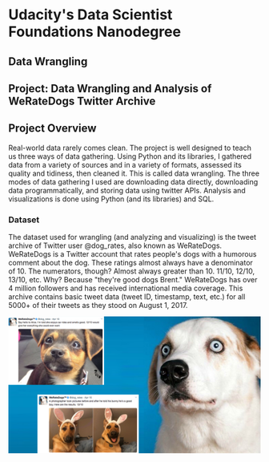 # Udacity's Data Scientist Foundations Nanodegree
## Data Wrangling
## Project: Data Wrangling and Analysis of WeRateDogs Twitter Archive

## Project Overview

Real-world data rarely comes clean. The project is well designed to teach us three ways of data gathering. Using Python and its libraries, I gathered data from a variety of sources and in a variety of formats, assessed its quality and tidiness, then cleaned it. This is called data wrangling. The three modes of data gathering I used are downloading data directly, downloading data programmatically, and storing data using twitter APIs. Analysis and visualizations is done using Python (and its libraries) and SQL.

### Dataset
The dataset used for wrangling (and analyzing and visualizing) is the tweet archive of Twitter user @dog_rates, also known as WeRateDogs. WeRateDogs is a Twitter account that rates people's dogs with a humorous comment about the dog. These ratings almost always have a denominator of 10. The numerators, though? Almost always greater than 10. 11/10, 12/10, 13/10, etc. Why? Because "they're good dogs Brent." WeRateDogs has over 4 million followers and has received international media coverage.
This archive contains basic tweet data (tweet ID, timestamp, text, etc.) for all 5000+ of their tweets as they stood on August 1, 2017.

![sample image of WeRateDogs from Twitter](Images/WeRateDogs.png)
